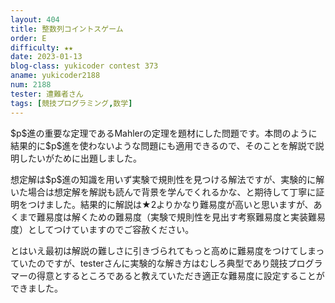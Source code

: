```yaml
---
layout: 404
title: 整数列コイントスゲーム
order: E
difficulty: ★★
date: 2023-01-13
blog-class: yukicoder contest 373
aname: yukicoder2188
num: 2188
tester: 遭難者さん
tags: [競技プログラミング,数学]
---
```


<p>
$p$進の重要な定理であるMahlerの定理を題材にした問題です。本問のように結果的に$p$進を使わないような問題にも適用できるので、そのことを解説で説明したいがために出題しました。
</p>
<p>
想定解は$p$進の知識を用いず実験で規則性を見つける解法ですが、実験的に解いた場合は想定解を解説も読んで背景を学んでくれるかな、と期待して丁寧に証明をつけました。結果的に解説は★2よりかなり難易度が高いと思いますが、あくまで難易度は解くための難易度（実験で規則性を見出す考察難易度と実装難易度）としてつけていますのでご容赦ください。
</p>
<p>
とはいえ最初は解説の難しさに引きづられてもっと高めに難易度をつけてしまっていたのですが、testerさんに実験的な解き方はむしろ典型であり競技プログラマーの得意とするところであると教えていただき適正な難易度に設定することができました。
</p>
